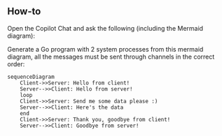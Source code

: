 ## How-to

Open the Copilot Chat and ask the following (including the Mermaid diagram):

Generate a Go program with 2 system processes from this mermaid diagram, all the messages must be sent through channels in the correct order:

```mermaid
sequenceDiagram
    Client->>Server: Hello from client!
    Server-->>Client: Hello from server!
    loop
    Client->>Server: Send me some data please :)
    Server-->>Client: Here's the data
    end
    Client->>Server: Thank you, goodbye from client!
    Server-->>Client: Goodbye from server!
```